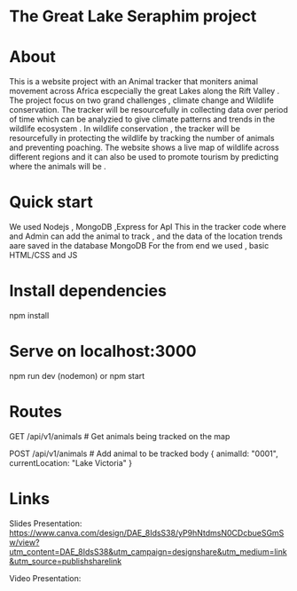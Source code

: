 # The Great Lake Seraphim project

# About
This is a website project with an Animal tracker that moniters animal movement across Africa escpecially the great Lakes along the Rift Valley .
The project focus on two grand challenges , climate change and Wildlife conservation. The tracker will be resourcefully in collecting data over period of time which can be analyzied to give climate patterns and trends in the wildlife ecosystem . In wildlife conservation , the tracker will be resourcefully in protecting the wildlife by tracking the number of animals and preventing poaching.  The website shows a live map of wildlife across different regions and it can also be used to promote tourism by  predicting  where the animals will be .

# Quick start 
We used Nodejs , MongoDB ,Express for ApI 
This in the tracker code where and Admin can add the animal to track , and the data of the location trends aare saved in the database MongoDB
For the from end we used , basic HTML/CSS and JS
# Install dependencies
npm install

# Serve on localhost:3000
npm run dev (nodemon)
or
npm start

# Routes
GET    /api/v1/animals # Get animals being tracked on the map

POST   /api/v1/animals # Add animal to be tracked 
body { animalId: "0001", currentLocation: "Lake Victoria" }


# Links 


Slides Presentation:  https://www.canva.com/design/DAE_8IdsS38/yP9hNtdmsN0CDcbueSGmSw/view?utm_content=DAE_8IdsS38&utm_campaign=designshare&utm_medium=link&utm_source=publishsharelink   

Video Presentation:







